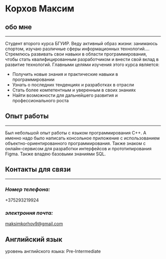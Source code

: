 # **Корхов Максим**


## **обо мне**
---
Студент второго курса БГУИР. Веду активный образ жизни: занимаюсь спортом, изучаю различные сферы информационных технологий....
Стремлюсь развивать свои навыки в области программирования, чтобы стать квалифицированным разработчиком и внести свой вклад в развитие технологий.
Главными целями изучения этого курса является:
- Получить новые знания и практические навыки в программировании
- Узнать о последних тенденциях и разработках в отрасли
- Стать более компетентным и уверенным в своих знаниях
- Найти возможности для дальнейшего развития и профессионального роста


## **Опыт работы**
---
Был небольшой опыт работы с языком программирования C++. А именно надо было написать консольное приложение с использованием объектно-ориентированного программирования. Также знаком с онлайн-сервисом для разработки интерфейсов и прототипирования Figma.
Также владею базовыми знаниями SQL.

## **Контакты для связи**
---
### _Номер телефона:_
+375293219924
### _электроння почта:_
maksimkorhov9@gmail.com

## **Английский язык**
уровень английского языка: Pre-Intermediate